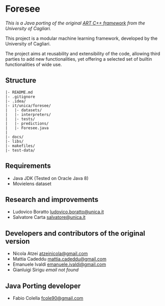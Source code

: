 Foresee
=======
*This is a Java porting of the original [ART C++ framework](https://bitbucket.org/unicalabs/art) from the University of Cagliari.*

This project is a modular machine learning framework, developed
by the University of Cagliari.

The project aims at reusability and extensibility of the code,
allowing third parties to add new functionalities, yet offering
a selected set of builtin functionalities of wide use.

## Structure

```
|- README.md
|- .gitignore
|- .idea/
|- it/unica/foresee/
|   |- datasets/
|   |- interpreters/
|   |- tests/
|   |- predictions/
|   |- Foresee.java
|
|- docs/
|- libs/
|- makefiles/
|- test-data/
```

## Requirements
- Java JDK (Tested on Oracle Java 8)
- Movielens dataset

## Research and improvements
- Ludovico Boratto <ludovico.boratto@unica.it>
- Salvatore Carta <salvatore@unica.it>

## Developers and contributors of the original version
- Nicola Atzei <atzeinicola@gmail.com>
- Mattia Cadeddu <mattia.cadeddu@gmail.com>
- Emanuele Ivaldi <emanuele.ivaldi@gmail.com>
- Gianluigi Sirigu *email not found*

## Java Porting developer
- Fabio Colella <fcole90@gmail.com>

